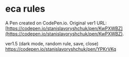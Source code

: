 # eca rules 

A Pen created on CodePen.io. Original ver1 URL: [https://codepen.io/stanislavoryshchuk/pen/KwPXWBZ](https://codepen.io/stanislavoryshchuk/pen/KwPXWBZ).

ver1.5 (dark mode, random rule, save, close) https://codepen.io/stanislavoryshchuk/pen/YPKrVKq 

